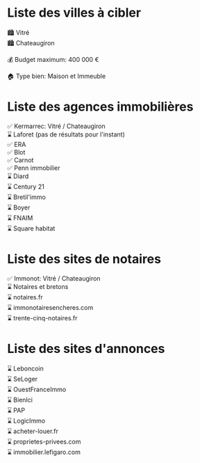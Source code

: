 # Liste des villes à cibler

🏙 Vitré  
🏙 Chateaugiron  

💰 Budget maximum: 400 000 €  

🏠 Type bien: Maison et Immeuble  

# Liste des agences immobilières

✅ Kermarrec: Vitré / Chateaugiron  
⌛ Laforet (pas de résultats pour l'instant)  
✅ ERA  
✅ Blot  
✅ Carnot  
✅ Penn immobilier  
⌛ Diard  
⌛ Century 21  
⌛ Bretil'immo  
⌛ Boyer  
⌛ FNAIM  
⌛ Square habitat  

# Liste des sites de notaires

✅ Immonot: Vitré / Chateaugiron  
⌛ Notaires et bretons  
⌛ notaires.fr  
⌛ immonotairesencheres.com  
⌛ trente-cinq-notaires.fr  

# Liste des sites d'annonces

⌛ Leboncoin  
⌛ SeLoger  
⌛ OuestFranceImmo  
⌛ BienIci  
⌛ PAP  
⌛ LogicImmo  
⌛ acheter-louer.fr  
⌛ proprietes-privees.com  
⌛ immobilier.lefigaro.com  